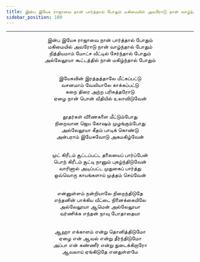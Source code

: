 ```yaml
---
title: இன்ப இயேசு ராஜாவை நான் பார்த்தால் போதும் மகிமையில் அவரோடு நான் வாழ்ந்தால் போதும்
sidebar_position: 100
---
```


---
<center>
இன்ப இயேசு ராஜாவை நான் பார்த்தால் போதும்<br/>
மகிமையில் அவரோடு நான் வாழ்ந்தால் போதும்<br/>
நித்தியமாம் மோட்ச வீட்டில் சேர்ந்தால் போதும்<br/>
அல்லேலூயா கூட்டத்தில் நான் மகிழ்ந்தால் போதும்<br/><br/>

இயேசுவின் இரத்தத்தாலே மீட்கப்பட்டு<br/>
வசனமாம் வேலியாலே காக்கப்பட்டு<br/>
கறை திரை அற்ற பரிசுத்தரோடு<br/>
ஏழை நான் பொன் வீதியில் உலாவிடுவேன்<br/><br/>

தூதர்கள் வீணைகளை மீட்டும்போது<br/>
நிறைவான ஜெய கோஷம் முழங்கும்போது<br/>
அல்லேலூயா கீதம் பாடிக் கொண்டு<br/>
அன்பராம் இயேசுவோடு அகமகிழ்வேன்<br/><br/>

முட் கிரீடம் சூட்டப்பட்ட தலையைப் பார்ப்பேன்<br/>
பொற் கிரீடம் சூட்டி நானும் புகழ்ந்திடுவேன்<br/>
வாரினால் அடிப்பட்ட முதுகைப் பார்த்து<br/>
ஒவ்வொரு காயங்களாய் முத்தம் செய்வேன்<br/><br/>

என்னுள்ளம் நன்றியாலே நிறைந்திடுதே<br/>
எந்தனின் பாக்கிய வீட்டை நினைக்கையிலே<br/>
அல்லேலூயா ஆமென் அல்லேலூயா<br/>
வர்ணிக்க எந்தன் நாவு போதாதையா<br/><br/>

ஆஹா எக்காளம் என்று தொனித்திடுமோ<br/>
ஏழை என் ஆவல் என்று தீர்ந்திடுமோ<br/>
அப்பா என் கண்ணீர் என்று துடைக்கிறாரோ<br/>
ஆவலாய் ஏங்கிடுதே எனதுள்ளமே
</center>